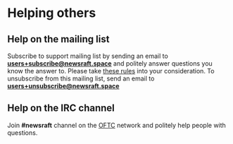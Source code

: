 # Helping others

## Help on the mailing list

Subscribe to support mailing list by sending an email to **users+subscribe@newsraft.space** and politely answer questions you know the answer to. Please take [these rules](https://man.sr.ht/lists.sr.ht/etiquette.md) into your consideration. To unsubscribe from this mailing list, send an email to **users+unsubscribe@newsraft.space**

## Help on the IRC channel

Join **#newsraft** channel on the [OFTC](https://www.oftc.net) network and politely help people with questions.
